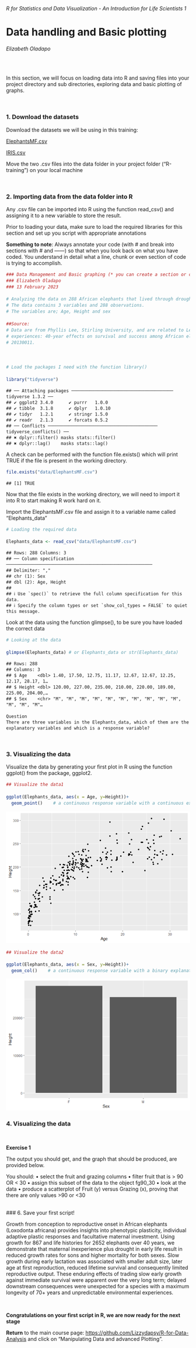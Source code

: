 
*R for Statistics and Data Visualization - An Introduction for Life
Scientists 1*

# Data handling and Basic plotting

###### Elizabeth Oladapo

<br/>

In this section, we will focus on loading data into R and saving files
into your project directory and sub directories, exploring data and
basic plotting of graphs.

<br/>

### 1. Download the datasets

Download the datasets we will be using in this training:

[ElephantsMF.csv](http://rcg.group.shef.ac.uk/courses/R/Dataset/ElephantsMF.csv)

[IRIS.csv](http://rcg.group.shef.ac.uk/courses/R/Dataset/IRIS.csv)

Move the two .csv files into the data folder in your project folder
(“R-training”) on your local machine

<br/>

### 2. Importing data from the data folder into R

Any .csv file can be imported into R using the function read_csv() and
assigning it to a new variable to store the result. <br/>

Prior to loading your data, make sure to load the required libraries for
this section and set up you script with appropriate annotations

**Something to note**: Always annotate your code (with \# and break into
sections with \# and ——) so that when you look back on what you have
coded. You understand in detail what a line, chunk or even section of
code is trying to accomplish.

``` r
### Data Management and Basic graphing (* you can create a section or chapter by putting "----" @ the end of this line)
### Elizabeth Oladapo
### 13 February 2023

# Analyzing the data on 288 African elephants that lived through droughts in the first two years of life.
# The data contains 3 variables and 288 observations.
# The variables are; Age, Height and sex

##Source:
# Data are from Phyllis Lee, Stirling University, and are related to Lee, P., et al. (2013), "Enduring consequences of early 
# experiences: 40-year effects on survival and success among African elephants," Biology Letters, 9: 
# 20130011.



# Load the packages I need with the function library()

library("tidyverse")
```

    ## ── Attaching packages ─────────────────────────────────────── tidyverse 1.3.2 ──
    ## ✔ ggplot2 3.4.0      ✔ purrr   1.0.0 
    ## ✔ tibble  3.1.8      ✔ dplyr   1.0.10
    ## ✔ tidyr   1.2.1      ✔ stringr 1.5.0 
    ## ✔ readr   2.1.3      ✔ forcats 0.5.2 
    ## ── Conflicts ────────────────────────────────────────── tidyverse_conflicts() ──
    ## ✖ dplyr::filter() masks stats::filter()
    ## ✖ dplyr::lag()    masks stats::lag()

A check can be performed with the function file.exists() which will
print TRUE if the file is present in the working directory.

``` r
file.exists("data/ElephantsMF.csv")
```

    ## [1] TRUE

Now that the file exists in the working directory, we will need to
import it into R to start making R work hard on it.

Import the ElephantsMF.csv file and assign it to a variable name called
“Elephants_data”

``` r
# Loading the required data

Elephants_data <- read_csv("data/ElephantsMF.csv")
```

    ## Rows: 288 Columns: 3
    ## ── Column specification ────────────────────────────────────────────────────────
    ## Delimiter: ","
    ## chr (1): Sex
    ## dbl (2): Age, Height
    ## 
    ## ℹ Use `spec()` to retrieve the full column specification for this data.
    ## ℹ Specify the column types or set `show_col_types = FALSE` to quiet this message.

Look at the data using the function glimpse(), to be sure you have
loaded the correct data

``` r
# Looking at the data

glimpse(Elephants_data) # or Elephants_data or str(Elephants_data)
```

    ## Rows: 288
    ## Columns: 3
    ## $ Age    <dbl> 1.40, 17.50, 12.75, 11.17, 12.67, 12.67, 12.25, 12.17, 28.17, 1…
    ## $ Height <dbl> 120.00, 227.00, 235.00, 210.00, 220.00, 189.00, 225.00, 204.00,…
    ## $ Sex    <chr> "M", "M", "M", "M", "M", "M", "M", "M", "M", "M", "M", "M", "M"…

    Question
    There are three variables in the Elephants_data, which of them are the explanatory variables and which is a response variable?

<br/>

### 3. Visualizing the data

Visualize the data by generating your first plot in R using the function
ggplot() from the package, ggplot2.

``` r
## Visualize the data1

ggplot(Elephants_data, aes(x = Age, y=Height))+
  geom_point()    # a continuous response variable with a continuous explanatory variable producing scatterplot
```

![](Data-handling-and-Basic-plotting_files/figure-gfm/unnamed-chunk-5-1.png)<!-- -->

``` r
## Visualize the data2

ggplot(Elephants_data, aes(x = Sex, y=Height))+
  geom_col()    # a continuous response variable with a binary explanatory variable producing barcharts
```

![](Data-handling-and-Basic-plotting_files/figure-gfm/unnamed-chunk-6-1.png)<!-- -->
<br/>

### 4. Visualizing the data

<br/>

**Exercise 1**

The output you should get, and the graph that should be produced, are
provided below.

You should: • select the fruit and grazing columns • filter fruit that
is \> 90 OR \< 30 • assign this subset of the data to the object fg90_30
• look at the data • produce a scatterplot of Fruit (y) versus Grazing
(x), proving that there are only values \>90 or \<30

<br/> \### 6. Save your first script!

Growth from conception to reproductive onset in African elephants
(Loxodonta africana) provides insights into phenotypic plasticity,
individual adaptive plastic responses and facultative maternal
investment. Using growth for 867 and life histories for 2652 elephants
over 40 years, we demonstrate that maternal inexperience plus drought in
early life result in reduced growth rates for sons and higher mortality
for both sexes. Slow growth during early lactation was associated with
smaller adult size, later age at first reproduction, reduced lifetime
survival and consequently limited reproductive output. These enduring
effects of trading slow early growth against immediate survival were
apparent over the very long term; delayed downstream consequences were
unexpected for a species with a maximum longevity of 70+ years and
unpredictable environmental experiences.

<br/>

**Congratulations on your first script in R, we are now ready for the
next stage**

**Return** to the main course page:
<https://github.com/Lizzydapsy/R-for-Data-Analysis> and click on
“Manipulating Data and advanced Plotting”.
